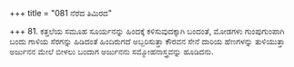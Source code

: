 +++
title = "081 ನೆರೆದ ತಿಮಿರದ"

+++
81. ಕತ್ತಲೆಯ ಸಮೂಹ ಸೂರ್ಯನನ್ನು ಹಿಂದಕ್ಕೆ ಕಳಿಸುವುದಕ್ಕಾಗಿ ಬಂದಂತೆ, ಮೋಡಗಳು ಗುಂಪುಗುಂಪಾಗಿ ಬಂದು ಗಾಳಿಯ ಸೆರಗನ್ನು ಹಿಡಿದಂತೆ ಹಿಂದಿರುಗದೆ ಅಬ್ಬರಿಸುತ್ತಾ ಕೌರವನ ಸೇನೆ ದಾರಿಯ ಹೆಣಗಳನ್ನು ತುಳಿಯುತ್ತಾ ಅರ್ಜುನನ ಮೇಲೆ ಬೀಳಲು  ಬಂದಾಗ ಅರ್ಜುನನು ಸಮ್ಮೋಹನಾಸ್ತ್ರವನ್ನು ಹೂಡಿದನು.